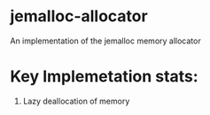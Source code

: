 # jemalloc-allocator

An implementation of the jemalloc memory allocator


# Key Implemetation stats:

1. Lazy deallocation of memory

